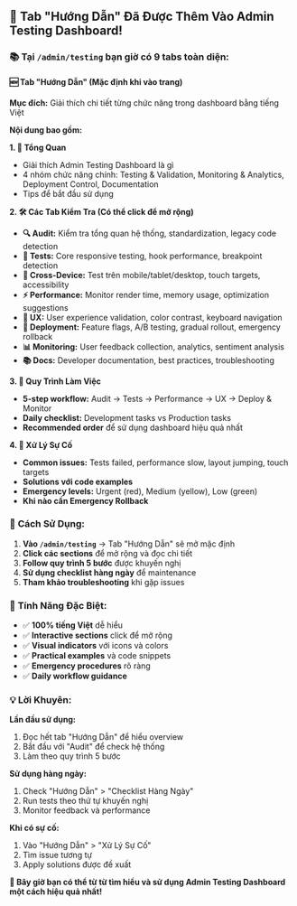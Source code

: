 ## 🎉 **Tab "Hướng Dẫn" Đã Được Thêm Vào Admin Testing Dashboard!**

### 📚 **Tại `/admin/testing` bạn giờ có 9 tabs toàn diện:**

#### **🆕 Tab "Hướng Dẫn" (Mặc định khi vào trang)**

**Mục đích:** Giải thích chi tiết từng chức năng trong dashboard bằng tiếng Việt

**Nội dung bao gồm:**

**1. 📖 Tổng Quan**

- Giải thích Admin Testing Dashboard là gì
- 4 nhóm chức năng chính: Testing & Validation, Monitoring & Analytics, Deployment Control, Documentation
- Tips để bắt đầu sử dụng

**2. 🛠️ Các Tab Kiểm Tra (Có thể click để mở rộng)**

- **🔍 Audit:** Kiểm tra tổng quan hệ thống, standardization, legacy code detection
- **🧪 Tests:** Core responsive testing, hook performance, breakpoint detection
- **📱 Cross-Device:** Test trên mobile/tablet/desktop, touch targets, accessibility
- **⚡ Performance:** Monitor render time, memory usage, optimization suggestions
- **👥 UX:** User experience validation, color contrast, keyboard navigation
- **🚀 Deployment:** Feature flags, A/B testing, gradual rollout, emergency rollback
- **📊 Monitoring:** User feedback collection, analytics, sentiment analysis
- **📚 Docs:** Developer documentation, best practices, troubleshooting

**3. 🔄 Quy Trình Làm Việc**

- **5-step workflow:** Audit → Tests → Performance → UX → Deploy & Monitor
- **Daily checklist:** Development tasks vs Production tasks
- **Recommended order** để sử dụng dashboard hiệu quả nhất

**4. 🔧 Xử Lý Sự Cố**

- **Common issues:** Tests failed, performance slow, layout jumping, touch targets
- **Solutions với code examples**
- **Emergency levels:** Urgent (red), Medium (yellow), Low (green)
- **Khi nào cần Emergency Rollback**

### 🎯 **Cách Sử Dụng:**

1. **Vào `/admin/testing`** → Tab "Hướng Dẫn" sẽ mở mặc định
2. **Click các sections** để mở rộng và đọc chi tiết
3. **Follow quy trình 5 bước** được khuyến nghị
4. **Sử dụng checklist hàng ngày** để maintenance
5. **Tham khảo troubleshooting** khi gặp issues

### 🌟 **Tính Năng Đặc Biệt:**

- ✅ **100% tiếng Việt** dễ hiểu
- ✅ **Interactive sections** click để mở rộng
- ✅ **Visual indicators** với icons và colors
- ✅ **Practical examples** và code snippets
- ✅ **Emergency procedures** rõ ràng
- ✅ **Daily workflow guidance**

### 💡 **Lời Khuyên:**

**Lần đầu sử dụng:**

1. Đọc hết tab "Hướng Dẫn" để hiểu overview
2. Bắt đầu với "Audit" để check hệ thống
3. Làm theo quy trình 5 bước

**Sử dụng hàng ngày:**

1. Check "Hướng Dẫn" > "Checklist Hàng Ngày"
2. Run tests theo thứ tự khuyến nghị
3. Monitor feedback và performance

**Khi có sự cố:**

1. Vào "Hướng Dẫn" > "Xử Lý Sự Cố"
2. Tìm issue tương tự
3. Apply solutions được đề xuất

**🎊 Bây giờ bạn có thể từ từ tìm hiểu và sử dụng Admin Testing Dashboard một cách hiệu quả nhất!**
